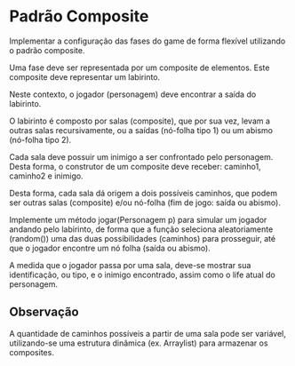 # Padrão Composite

Implementar a configuração das fases do game de forma flexível utilizando o padrão 
composite.

Uma fase deve ser representada por um composite de elementos. Este composite deve
representar um labirinto. 

Neste contexto, o jogador (personagem) deve encontrar a saída do labirinto. 

O labirinto é composto por salas (composite), que por sua vez, levam a outras salas 
recursivamente, ou a saídas (nó-folha tipo 1) ou um abismo (nó-folha tipo 2). 

Cada sala deve possuir um inimigo a ser confrontado pelo personagem. Desta forma, 
o construtor de um composite deve receber: caminho1, caminho2 e inimigo.

Desta forma, cada sala dá origem a dois possíveis caminhos, que podem ser outras 
salas (composite) e/ou nó-folha (fim de jogo: saída ou abismo).

Implemente um método jogar(Personagem p) para simular um jogador andando pelo 
labirinto, de forma que a função seleciona aleatoriamente (random()) uma das duas 
possibilidades (caminhos) para prosseguir, até que o jogador encontre um nó folha 
(saída ou abismo).

A medida que o jogador passa por uma sala, deve-se mostrar sua identificação, ou 
tipo, e o inimigo encontrado, assim como o life atual do personagem.

## Observação

A quantidade de caminhos possíveis a partir de uma sala pode ser 
variável, utilizando-se uma estrutura dinâmica (ex. Arraylist) para armazenar os 
composites.